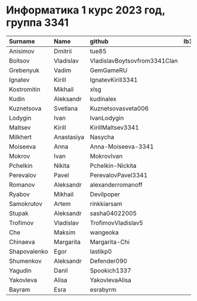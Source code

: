 # Информатика 1 курс 2023 год, группа 3341

| Surname      | Name       | github                       | lb1   | lb2   | lb3   |
|:-------------|:-----------|:-----------------------------|:------|:------|:------|
| Anisimov     | Dmitrii    | tue85                        |       |       |       |
| Boitsov      | Vladislav  | VladislavBoytsovfrom3341Clan |       |       |       |
| Grebenyuk    | Vadim      | GemGameRU                    |       |       |       |
| Ignatev      | Kirill     | IgnatevKirill3341            |       |       |       |
| Kostromitin  | Mikhail    | xlsg                         |       |       |       |
| Kudin        | Aleksandr  | kudinalex                    |       |       |       |
| Kuznetsova   | Svetlana   | Kuznetsovasveta006           |       |       |       |
| Lodygin      | Ivan       | IvanLodygin                  |       |       |       |
| Maltsev      | Kirill     | KirillMaltsev3341            |       |       |       |
| Milkhert     | Anastasiya | Nasycha                      |       |       |       |
| Moiseeva     | Anna       | Anna-Moiseeva-3341           |       |       |       |
| Mokrov       | Ivan       | MokrovIvan                   |       |       |       |
| Pchelkin     | Nikita     | Pchelkin-Nickita             |       |       |       |
| Perevalov    | Pavel      | PerevalovPavel3341           |       |       |       |
| Romanov      | Aleksandr  | alexanderromanoff            |       |       |       |
| Ryabov       | Mikhail    | Devilpoper                   |       |       |       |
| Samokrutov   | Artem      | rinkkiarsam                  |       |       |       |
| Stupak       | Aleksandr  | sasha04022005                |       |       |       |
| Trofimov     | Vladislav  | TrofimovVladislav5           |       |       |       |
| Che          | Maksim     | wangeoka                     |       |       |       |
| Chinaeva     | Margarita  | Margarita-Chi                |       |       |       |
| Shapovalenko | Egor       | lastikp0                     |       |       |       |
| Shumenkov    | Aleksandr  | Defender090                  |       |       |       |
| Yagudin      | Danil      | Spookich1337                 |       |       |       |
| Yakovleva    | Alisa      | YakovlevaAlisa               |       |       |       |
| Bayram       | Esra       | esrabyrm                     |       |       |       |